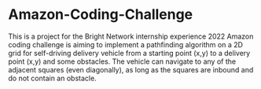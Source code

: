 # Amazon-Coding-Challenge

This is a project for the Bright Network internship experience 2022 Amazon coding challenge is aiming to implement a pathfinding algorithm on a 2D grid for self-driving delivery vehicle from a starting point (x,y) to a delivery point (x,y) and some obstacles. The vehicle can navigate to any of the adjacent squares (even diagonally), as long as the squares are inbound and do not contain an obstacle.
